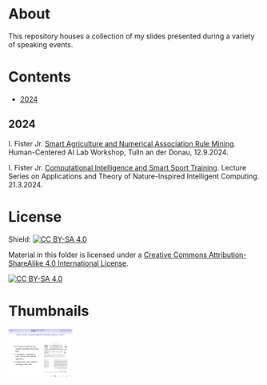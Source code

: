 # About

This repository houses a collection of my slides presented during a variety of speaking events.

# Contents

- [2024](#2024)

## 2024


I. Fister Jr. [Smart Agriculture and Numerical Association Rule Mining](https://github.com/firefly-cpp/slides/blob/main/Iztok_HCAI2024.pdf). Human-Centered AI Lab Workshop, Tulln an der Donau, 12.9.2024.


I. Fister Jr. [Computational Intelligence and Smart Sport Training](https://github.com/firefly-cpp/slides/blob/main/Iztok_ATONIIC2024.pdf). Lecture Series on Applications and Theory of Nature-Inspired Intelligent Computing. 21.3.2024.

# License
Shield: [![CC BY-SA 4.0][cc-by-sa-shield]][cc-by-sa]

Material in this folder is licensed under a
[Creative Commons Attribution-ShareAlike 4.0 International License][cc-by-sa].

[![CC BY-SA 4.0][cc-by-sa-image]][cc-by-sa]

[cc-by-sa]: http://creativecommons.org/licenses/by-sa/4.0/
[cc-by-sa-image]: https://licensebuttons.net/l/by-sa/4.0/88x31.png
[cc-by-sa-shield]: https://img.shields.io/badge/License-CC%20BY--SA%204.0-lightgrey.svg


# Thumbnails
[![Iztok_ATONIIC2024](/image_thumbnails/pdf_animation_Iztok_ATONIIC2024.gif)](Iztok_ATONIIC2024.pdf)
